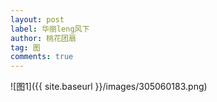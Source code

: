 ```yaml
---
layout: post
label: 华丽leng风下
author: 桃花团扇
tag: 图
comments: true
---
```


![图1]({{ site.baseurl }}/images/305060183.png)

